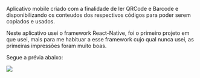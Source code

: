 Aplicativo mobile criado com a finalidade de ler QRCode e Barcode e disponibilizando os conteudos dos respectivos códigos para poder serem copiados e usados.

Neste aplicativo usei o framework React-Native, foi o primeiro projeto em que usei, mais para me habituar a esse framework cujo qual nunca usei,
as primeiras impressões foram muito boas.

Segue a prévia abaixo:

<img src="https://j.gifs.com/28Qzjz.gif">

